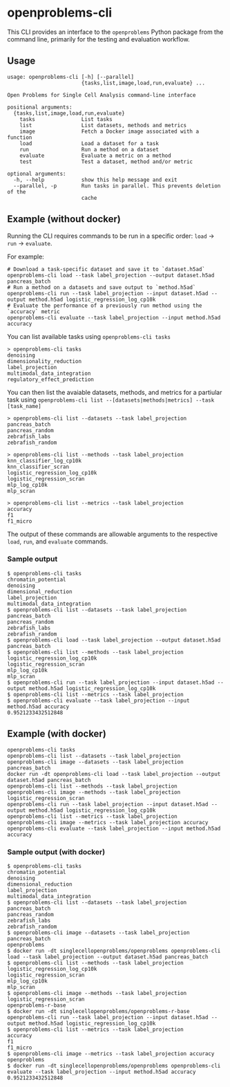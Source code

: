 # openproblems-cli

This CLI provides an interface to the `openproblems` Python package from the command
line, primarily for the testing and evaluation workflow.

## Usage

```text
usage: openproblems-cli [-h] [--parallel]
                        {tasks,list,image,load,run,evaluate} ...

Open Problems for Single Cell Analysis command-line interface

positional arguments:
  {tasks,list,image,load,run,evaluate}
    tasks               List tasks
    list                List datasets, methods and metrics
    image               Fetch a Docker image associated with a function
    load                Load a dataset for a task
    run                 Run a method on a dataset
    evaluate            Evaluate a metric on a method
    test                Test a dataset, method and/or metric

optional arguments:
  -h, --help            show this help message and exit
  --parallel, -p        Run tasks in parallel. This prevents deletion of the
                        cache
```

## Example (without docker)

Running the CLI requires commands to be run in a specific order: `load` -> `run` ->
`evaluate`.

For example:

<!-- markdownlint-disable MD013 -->
```shell
# Download a task-specific dataset and save it to `dataset.h5ad`
openproblems-cli load --task label_projection --output dataset.h5ad pancreas_batch
# Run a method on a datasets and save output to `method.h5ad`
openproblems-cli run --task label_projection --input dataset.h5ad --output method.h5ad logistic_regression_log_cp10k
# Evaluate the performance of a previously run method using the `accuracy` metric
openproblems-cli evaluate --task label_projection --input method.h5ad accuracy
```
<!-- markdownlint-enable MD013 -->

You can list available tasks using `openproblems-cli tasks`

```shell
> openproblems-cli tasks
denoising
dimensionality_reduction
label_projection
multimodal_data_integration
regulatory_effect_prediction
```

You can then list the avaiable datasets, methods, and metrics for a partiular task using
`openproblems-cli list --[datasets|methods|metrics] --task [task_name]`

```shell
> openproblems-cli list --datasets --task label_projection
pancreas_batch
pancreas_random
zebrafish_labs
zebrafish_random

> openproblems-cli list --methods --task label_projection
knn_classifier_log_cp10k
knn_classifier_scran
logistic_regression_log_cp10k
logistic_regression_scran
mlp_log_cp10k
mlp_scran

> openproblems-cli list --metrics --task label_projection
accuracy
f1
f1_micro
```

The output of these commands are allowable arguments to the respective `load`, `run`,
and `evaluate` commands.

### Sample output

<!-- markdownlint-disable MD013 -->
```shell
$ openproblems-cli tasks
chromatin_potential
denoising
dimensional_reduction
label_projection
multimodal_data_integration
$ openproblems-cli list --datasets --task label_projection
pancreas_batch
pancreas_random
zebrafish_labs
zebrafish_random
$ openproblems-cli load --task label_projection --output dataset.h5ad pancreas_batch
$ openproblems-cli list --methods --task label_projection
logistic_regression_log_cp10k
logistic_regression_scran
mlp_log_cp10k
mlp_scran
$ openproblems-cli run --task label_projection --input dataset.h5ad --output method.h5ad logistic_regression_log_cp10k
$ openproblems-cli list --metrics --task label_projection
$ openproblems-cli evaluate --task label_projection --input method.h5ad accuracy
0.9521233432512848
```
<!-- markdownlint-enable MD013 -->

## Example (with docker)

<!-- markdownlint-disable MD013 -->
```shell
openproblems-cli tasks
openproblems-cli list --datasets --task label_projection
openproblems-cli image --datasets --task label_projection pancreas_batch
docker run -dt openproblems-cli load --task label_projection --output dataset.h5ad pancreas_batch
openproblems-cli list --methods --task label_projection
openproblems-cli image --methods --task label_projection logistic_regression_scran
openproblems-cli run --task label_projection --input dataset.h5ad --output method.h5ad logistic_regression_log_cp10k
openproblems-cli list --metrics --task label_projection
openproblems-cli image --metrics --task label_projection accuracy
openproblems-cli evaluate --task label_projection --input method.h5ad accuracy
```
<!-- markdownlint-enable MD013 -->

### Sample output (with docker)

<!-- markdownlint-disable MD013 -->
```shell
$ openproblems-cli tasks
chromatin_potential
denoising
dimensional_reduction
label_projection
multimodal_data_integration
$ openproblems-cli list --datasets --task label_projection
pancreas_batch
pancreas_random
zebrafish_labs
zebrafish_random
$ openproblems-cli image --datasets --task label_projection pancreas_batch
openproblems
$ docker run -dt singlecellopenproblems/openproblems openproblems-cli load --task label_projection --output dataset.h5ad pancreas_batch
$ openproblems-cli list --methods --task label_projection
logistic_regression_log_cp10k
logistic_regression_scran
mlp_log_cp10k
mlp_scran
$ openproblems-cli image --methods --task label_projection logistic_regression_scran
openproblems-r-base
$ docker run -dt singlecellopenproblems/openproblems-r-base openproblems-cli run --task label_projection --input dataset.h5ad --output method.h5ad logistic_regression_log_cp10k
$ openproblems-cli list --metrics --task label_projection
accuracy
f1
f1_micro
$ openproblems-cli image --metrics --task label_projection accuracy
openproblems
$ docker run -dt singlecellopenproblems/openproblems openproblems-cli evaluate --task label_projection --input method.h5ad accuracy
0.9521233432512848
```
<!-- markdownlint-enable MD013 -->
